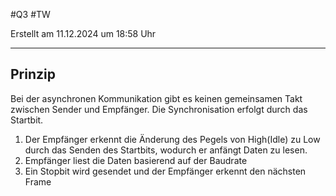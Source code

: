 #Q3 #TW 

Erstellt am 11.12.2024 um 18:58 Uhr

---
## Prinzip
Bei der asynchronen Kommunikation gibt es keinen gemeinsamen Takt zwischen Sender und Empfänger. Die Synchronisation erfolgt durch das Startbit.

1. Der Empfänger erkennt die Änderung des Pegels von High(Idle) zu Low durch das Senden des Startbits, wodurch er anfängt Daten zu lesen.
2. Empfänger liest die Daten basierend auf der Baudrate
3. Ein Stopbit wird gesendet und der Empfänger erkennt den nächsten Frame


